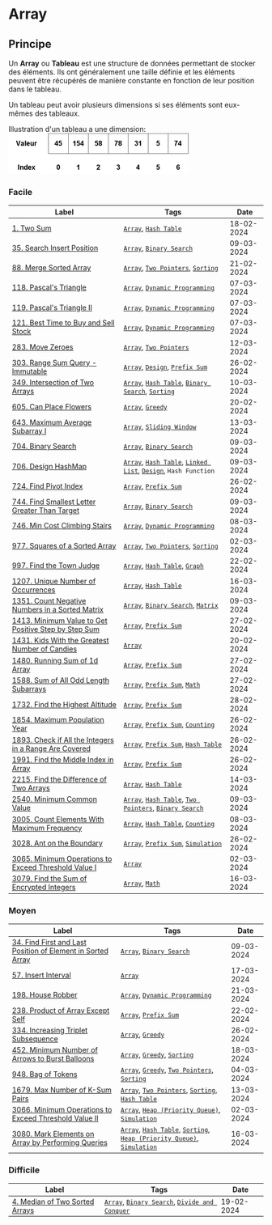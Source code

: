 # Array

## Principe

Un **Array** ou **Tableau** est une structure de données permettant de stocker des éléments. Ils ont généralement une taille définie et les éléments peuvent être récupérés de manière constante en fonction de leur position dans le tableau.

Un tableau peut avoir plusieurs dimensions si ses éléments sont eux-mêmes des tableaux.

Illustration d'un tableau a une dimension:  
<img src="../imgs/skills/array-1.png"/>

### Facile

| Label                                                                                                                                             | Tags                                                                                                                                | Date       |
| ------------------------------------------------------------------------------------------------------------------------------------------------- | ----------------------------------------------------------------------------------------------------------------------------------- | ---------- |
| [1. Two Sum](../Probleme/0001.%20Two%20Sum/)                                                                                                      | [`Array`](./array.md), [`Hash Table`](./hash_table.md)                                                                              | 18-02-2024 |
| [35. Search Insert Position](../Probleme/0035.%20Search%20Insert%20Position/)                                                                     | [`Array`](./array.md), [`Binary Search`](./binary_search.md)                                                                        | 09-03-2024 |
| [88. Merge Sorted Array](../Probleme/0088.%20Merge%20Sorted%20Array/)                                                                             | [`Array`](./array.md), [`Two Pointers`](./two_pointers.md), [`Sorting`](./sorting.md)                                               | 21-02-2024 |
| [118. Pascal's Triangle](../Probleme/0118.%20Pascal's%20Triangle/)                                                                                | [`Array`](./array.md), [`Dynamic Programming`](./dp.md)                                                                             | 07-03-2024 |
| [119. Pascal's Triangle II](../Probleme/0119.%20Pascal's%20Triangle%20II/)                                                                        | [`Array`](./array.md), [`Dynamic Programming`](./dp.md)                                                                             | 07-03-2024 |
| [121. Best Time to Buy and Sell Stock](../Probleme/0121.%20Best%20Time%20to%20Buy%20and%20Sell%20Stock/)                                          | [`Array`](./array.md), [`Dynamic Programming`](./dp.md)                                                                             | 07-03-2024 |
| [283. Move Zeroes](../Probleme/0283.%20Move%20Zeroes/)                                                                                            | [`Array`](./array.md), [`Two Pointers`](./two_pointers.md)                                                                          | 12-03-2024 |
| [303. Range Sum Query - Immutable](../Probleme/0303.%20Range%20Sum%20Query%20-%20Immutable/)                                                      | [`Array`](./array.md), [`Design`](./design.md), [`Prefix Sum`](./prefix_sum.md)                                                     | 26-02-2024 |
| [349. Intersection of Two Arrays](../Probleme/0349.%20Intersection%20of%20Two%20Arrays/)                                                          | [`Array`](./array.md), [`Hash Table`](./hash_table.md), [`Binary Search`](./binary_search.md), [`Sorting`](./sorting.md)            | 10-03-2024 |
| [605. Can Place Flowers](../Probleme/0605.%20Can%20Place%20Flowers/)                                                                              | [`Array`](./array.md), [`Greedy`](./greedy.md)                                                                                      | 20-02-2024 |
| [643. Maximum Average Subarray I](../Probleme/0643.%20Maximum%20Average%20Subarray%20I/)                                                          | [`Array`](./array.md), [`Sliding Window`](./sliding_window.md)                                                                      | 13-03-2024 |
| [704. Binary Search](../Probleme/0704.%20Binary%20Search/)                                                                                        | [`Array`](./array.md), [`Binary Search`](./binary_search.md)                                                                        | 09-03-2024 |
| [706. Design HashMap](../Probleme/0706.%20Design%20HashMap/)                                                                                      | [`Array`](./array.md), [`Hash Table`](./hash_table.md), [`Linked List`](./linked_list.md), [`Design`](./design.md), `Hash Function` | 09-03-2024 |
| [724. Find Pivot Index](../Probleme/0724.%20Find%20Pivot%20Index/)                                                                                | [`Array`](./array.md), [`Prefix Sum`](./prefix_sum.md)                                                                              | 26-02-2024 |
| [744. Find Smallest Letter Greater Than Target](../Probleme/0744.%20Find%20Smallest%20Letter%20Greater%20Than%20Target/)                          | [`Array`](./array.md), [`Binary Search`](./binary_search.md)                                                                        | 09-03-2024 |
| [746. Min Cost Climbing Stairs](../Probleme/0746.%20Min%20Cost%20Climbing%20Stairs/)                                                              | [`Array`](./array.md), [`Dynamic Programming`](./dp.md)                                                                             | 08-03-2024 |
| [977. Squares of a Sorted Array](../Probleme/0977.%20Squares%20of%20a%20Sorted%20Array/)                                                          | [`Array`](./array.md), [`Two Pointers`](./two_pointers.md), [`Sorting`](./sorting.md)                                               | 02-03-2024 |
| [997. Find the Town Judge](../Probleme/0997.%20Find%20the%20Town%20Judge/)                                                                        | [`Array`](./array.md), [`Hash Table`](./hash_table.md), [`Graph`](./graph.md)                                                       | 22-02-2024 |
| [1207. Unique Number of Occurrences](../Probleme/1207.%20Unique%20Number%20of%20Occurrences/)                                                     | [`Array`](./array.md), [`Hash Table`](./hash_table.md)                                                                              | 16-03-2024 |
| [1351. Count Negative Numbers in a Sorted Matrix](../Probleme/1351.%20Count%20Negative%20Numbers%20in%20a%20Sorted%20Matrix/)                     | [`Array`](./array.md), [`Binary Search`](./binary_search.md), [`Matrix`](./matrix.md)                                               | 09-03-2024 |
| [1413. Minimum Value to Get Positive Step by Step Sum](../Probleme/1413.%20Minimum%20Value%20to%20Get%20Positive%20Step%20by%20Step%20Sum/)       | [`Array`](./array.md), [`Prefix Sum`](./prefix_sum.md)                                                                              | 27-02-2024 |
| [1431. Kids With the Greatest Number of Candies](../Probleme/1431.%20Kids%20With%20the%20Greatest%20Number%20of%20Candies/)                       | [`Array`](./array.md)                                                                                                               | 20-02-2024 |
| [1480. Running Sum of 1d Array](../Probleme/1480.%20Running%20Sum%20of%201d%20Array/)                                                             | [`Array`](./array.md), [`Prefix Sum`](./prefix_sum.md)                                                                              | 27-02-2024 |
| [1588. Sum of All Odd Length Subarrays](../Probleme/1588.%20Sum%20of%20All%20Odd%20Length%20Subarrays/)                                           | [`Array`](./array.md), [`Prefix Sum`](./prefix_sum.md), [`Math`](./math.md)                                                         | 27-02-2024 |
| [1732. Find the Highest Altitude](../Probleme/1732.%20Find%20the%20Highest%20Altitude/)                                                           | [`Array`](./array.md), [`Prefix Sum`](./prefix_sum.md)                                                                              | 28-02-2024 |
| [1854. Maximum Population Year](../Probleme/1854.%20Maximum%20Population%20Year/)                                                                 | [`Array`](./array.md), [`Prefix Sum`](./prefix_sum.md), [`Counting`](./counting.md)                                                 | 26-02-2024 |
| [1893. Check if All the Integers in a Range Are Covered](../Probleme/1893.%20Check%20if%20All%20the%20Integers%20in%20a%20Range%20Are%20Covered/) | [`Array`](./array.md), [`Prefix Sum`](./prefix_sum.md), [`Hash Table`](./hash_table.md)                                             | 26-02-2024 |
| [1991. Find the Middle Index in Array](../Probleme/1991.%20Find%20the%20Middle%20Index%20in%20Array/)                                             | [`Array`](./array.md), [`Prefix Sum`](./prefix_sum.md)                                                                              | 26-02-2024 |
| [2215. Find the Difference of Two Arrays](../Probleme/2215.%20Find%20the%20Difference%20of%20Two%20Arrays/)                                       | [`Array`](./array.md), [`Hash Table`](./hash_table.md)                                                                              | 14-03-2024 |
| [2540. Minimum Common Value](../Probleme/2540.%20Minimum%20Common%20Value/)                                                                       | [`Array`](./array.md), [`Hash Table`](./hash_table.md), [`Two Pointers`](./two_pointers.md), [`Binary Search`](./binary_search.md)  | 09-03-2024 |
| [3005. Count Elements With Maximum Frequency](../Probleme/3005.%20Count%20Elements%20With%20Maximum%20Frequency/)                                 | [`Array`](./array.md), [`Hash Table`](./hash_table.md), [`Counting`](./counting.md)                                                 | 08-03-2024 |
| [3028. Ant on the Boundary](../Probleme/3028.%20Ant%20on%20the%20Boundary/)                                                                       | [`Array`](./array.md), [`Prefix Sum`](./prefix_sum.md), [`Simulation`](./simulation.md)                                             | 26-02-2024 |
| [3065. Minimum Operations to Exceed Threshold Value I](../Probleme/3065.%20Minimum%20Operations%20to%20Exceed%20Threshold%20Value%20I/)           | [`Array`](./array.md)                                                                                                               | 02-03-2024 |
| [3079. Find the Sum of Encrypted Integers](../Probleme/3079.%20Find%20the%20Sum%20of%20Encrypted%20Integers/)                                     | [`Array`](./array.md), [`Math`](./math.md)                                                                                          | 16-03-2024 |

### Moyen

| Label                                                                                                                                                         | Tags                                                                                                                                                               | Date       |
| ------------------------------------------------------------------------------------------------------------------------------------------------------------- | ------------------------------------------------------------------------------------------------------------------------------------------------------------------ | ---------- |
| [34. Find First and Last Position of Element in Sorted Array](../Probleme/0034.%20Find%20First%20and%20Last%20Position%20of%20Element%20in%20Sorted%20Array/) | [`Array`](./array.md), [`Binary Search`](./binary_search.md)                                                                                                       | 09-03-2024 |
| [57. Insert Interval](../Probleme/0057.%20Insert%20Interval/)                                                                                                 | [`Array`](./array.md)                                                                                                                                              | 17-03-2024 |
| [198. House Robber](../Probleme/0198.%20House%20Robber/)                                                                                                      | [`Array`](./array.md), [`Dynamic Programming`](./dp.md)                                                                                                            | 21-03-2024 |
| [238. Product of Array Except Self](../Probleme/0238.%20Product%20of%20Array%20Except%20Self/)                                                                | [`Array`](./array.md), [`Prefix Sum`](./prefix_sum.md)                                                                                                             | 22-02-2024 |
| [334. Increasing Triplet Subsequence](../Probleme/0334.%20Increasing%20Triplet%20Subsequence/)                                                                | [`Array`](./array.md), [`Greedy`](./greedy.md)                                                                                                                     | 26-02-2024 |
| [452. Minimum Number of Arrows to Burst Balloons](../Probleme/0452.%20Minimum%20Number%20of%20Arrows%20to%20Burst%20Balloons/)                                | [`Array`](./array.md), [`Greedy`](./greedy.md), [`Sorting`](./sorting.md)                                                                                          | 18-03-2024 |
| [948. Bag of Tokens](../Probleme/0948.%20Bag%20of%20Tokens/)                                                                                                  | [`Array`](./array.md), [`Greedy`](./greedy.md), [`Two Pointers`](./two_pointers.md), [`Sorting`](./sorting.md)                                                     | 04-03-2024 |
| [1679. Max Number of K-Sum Pairs](../Probleme/1679.%20Max%20Number%20of%20K-Sum%20Pairs/)                                                                     | [`Array`](./array.md), [`Two Pointers`](./two_pointers.md), [`Sorting`](./sorting.md), [`Hash Table`](./hash_table.md)                                             | 13-03-2024 |
| [3066. Minimum Operations to Exceed Threshold Value II](../Probleme/3066.%20Minimum%20Operations%20to%20Exceed%20Threshold%20Value%20II/)                     | [`Array`](./array.md), [`Heap (Priority Queue)`](./priority_queue.md), [`Simulation`](./simulation.md)                                                             | 02-03-2024 |
| [3080. Mark Elements on Array by Performing Queries](../Probleme/3080.%20Mark%20Elements%20on%20Array%20by%20Performing%20Queries/)                           | [`Array`](./array.md), [`Hash Table`](./hash_table.md), [`Sorting`](./sorting.md), [`Heap (Priority Queue)`](./priority_queue.md), [`Simulation`](./simulation.md) | 16-03-2024 |

### Difficile

| Label                                                                                      | Tags                                                                                                          | Date       |
| ------------------------------------------------------------------------------------------ | ------------------------------------------------------------------------------------------------------------- | ---------- |
| [4. Median of Two Sorted Arrays](../Probleme/0004.%20Median%20of%20Two%20Sorted%20Arrays/) | [`Array`](./array.md), [`Binary Search`](./binary_search.md), [`Divide and Conquer`](./divide_and_conquer.md) | 19-02-2024 |
